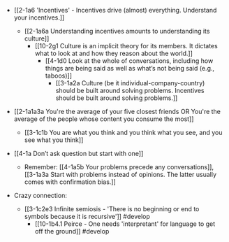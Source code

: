 - [[2-1a6 'Incentives' - Incentives drive (almost) everything. Understand your incentives.]]
	- [[2-1a6a Understanding incentives amounts to understanding its culture]]
		- [[10-2g1 Culture is an implicit theory for its members. It dictates what to look at and how they reason about the world.]]
			- [[4-1d0 Look at the whole of conversations, including how things are being said as well as what’s not being said (e.g., taboos)]]
				- [[3-1a2a Culture (be it individual-company-country) should be built around solving problems. Incentives should be built around solving problems.]]

- [[2-1a1a3a You're the average of your five closest friends OR You're the average of the people whose content you consume the most]]
	- [[3-1c1b You are what you think and you think what you see, and you see what you think]]

- [[4-1a Don’t ask question but start with one]]
	- Remember: [[4-1a5b Your problems precede any conversations]], [[3-1a3a Start with problems instead of opinions. The latter usually comes with confirmation bias.]]

- Crazy connection:
	- [[3-1c2e3 Infinite semiosis - 'There is no beginning or end to symbols because it is recursive']] #develop 
		- [[10-1b4.1 Peirce - One needs 'interpretant' for language to get off the ground]] #develop 